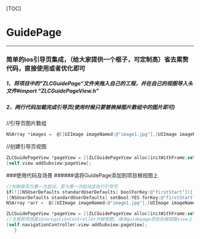[TOC]
#      GuidePage       
-----    

###  简单的ios引导页集成，（给大家提供一个框子，可定制高）省去累赘代码，直接使用或者优化即可
 
 
 
 

##### 1、将项目中的”ZLCGuidePage“文件夹拖入自己的工程，并在自己的视图导入头文件#import "ZLCGuidePageView.h"

#####  2、两行代码加载完成引导页(使用时候只要替换掉图片数组中的图片即可)
 <p>
 
 //引导页图片数组 
 
 ``` objectivec
 NSArray *images =  @[[UIImage imageNamed:@"image1.jpg"],[UIImage imageNamed:@"image2.jpg"],[UIImage imageNamed:@"image3.jpg"],[UIImage imageNamed:@"image4.jpg"],[UIImage imageNamed:@"image5.jpg"]];
 ```
 
 //创建引导页视图
 
 ```objectivec
 ZLCGuidePageView *pageView = [[ZLCGuidePageView alloc]initWithFrame:self.view.frame WithImages:images];
 [self.view addSubview:pageView];
 ```
 
 
 
 
 
 ###使用代码及场景
 ######请将GuidePage添加到项目根视图上
 
 
 ```objectivec
 //判断是否为第一次启动，若为第一次启动这执行引导页
 if(![[NSUserDefaults standardUserDefaults] boolForKey:@"firstStart"]){
 [[NSUserDefaults standardUserDefaults] setBool:YES forKey:@"firstStart"];
 NSArray *arr =  @[[UIImage imageNamed:@"image1.jpg"],[UIImage imageNamed:@"image2.jpg"],[UIImage imageNamed:@"image3.jpg"],[UIImage imageNamed:@"image4.jpg"],[UIImage imageNamed:@"image5.jpg"]];
 
 ZLCGuidePageView *pageView = [[ZLCGuidePageView alloc]initWithFrame:self.view.frame WithImages:arr];
 //注意若项目是以navigationController为根视图，请讲guidepage添加在根视图view上
 [self.navigationController.view addSubview:pageView];
	}
 ```
 
 
 
